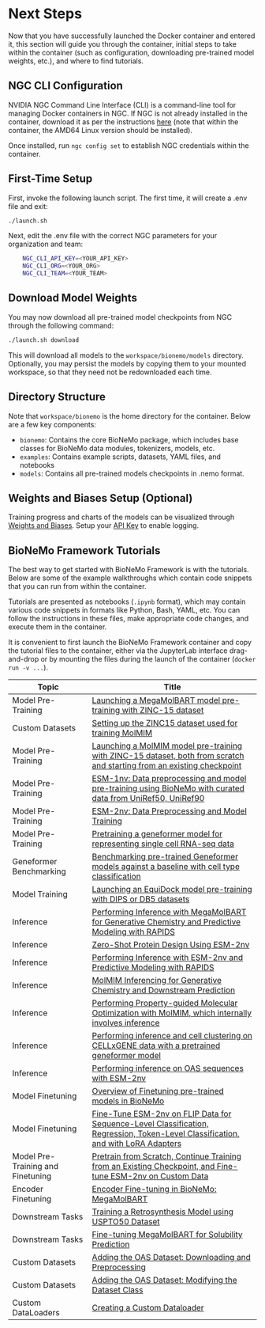 # Next Steps

Now that you have successfully launched the Docker container and entered it, this section will guide you through the container, initial steps to take within the container (such as configuration, downloading pre-trained model weights, etc.), and where to find tutorials.

## NGC CLI Configuration

NVIDIA NGC Command Line Interface (CLI) is a command-line tool for managing Docker containers in NGC. If NGC is not already installed in the container, download it as per the instructions [here](https://org.ngc.nvidia.com/setup/installers/cli) (note that within the container, the AMD64 Linux version should be installed).

Once installed, run `ngc config set` to establish NGC credentials within the container.

## First-Time Setup

First, invoke the following launch script. The first time, it will create a .env file and exit:

```bash
./launch.sh
```

Next, edit the .env file with the correct NGC parameters for your organization and team:

```bash
    NGC_CLI_API_KEY=<YOUR_API_KEY>
    NGC_CLI_ORG=<YOUR_ORG>
    NGC_CLI_TEAM=<YOUR_TEAM>
```

## Download Model Weights

You may now download all pre-trained model checkpoints from NGC through the following command:

```bash
./launch.sh download
```
This will download all models to the `workspace/bionemo/models` directory. Optionally, you may persist the models by copying them to your mounted workspace, so that they need not be redownloaded each time.

## Directory Structure

Note that `workspace/bionemo` is the home directory for the container. Below are a few key components:
* `bionemo`: Contains the core BioNeMo package, which includes base classes for BioNeMo data modules, tokenizers, models, etc.
* `examples`: Contains example scripts, datasets, YAML files, and notebooks
* `models`: Contains all pre-trained models checkpoints in .nemo format.

## Weights and Biases Setup (Optional)

Training progress and charts of the models can be visualized through [Weights and Biases](https://docs.wandb.ai/guides/track/public-api-guide). Setup your [API Key](https://docs.wandb.ai/guides/track/public-api-guide#authentication) to enable logging.

## BioNeMo Framework Tutorials

The best way to get started with BioNeMo Framework is with the tutorials. Below are some of the example walkthroughs which contain code snippets that you can run from within the container.

Tutorials are presented as notebooks (`.ipynb` format), which may contain various code snippets in formats like Python, Bash, YAML, etc. You can follow the instructions in these files, make appropriate code changes, and execute them in the container.

It is convenient to first launch the BioNeMo Framework container and copy the tutorial files to the container, either via the JupyterLab interface drag-and-drop or by mounting the files during the launch of the container (`docker run -v ...`).

| Topic              | Title                                                                                              |
| ------------------ | -------------------------------------------------------------------------------------------------- |
| Model Pre-Training | [Launching a MegaMolBART model pre-training with ZINC-15 dataset](./notebooks/model_training_mmb.ipynb) |
| Custom Datasets | [Setting up the ZINC15 dataset used for training MolMIM](./notebooks/ZINC15-data-preprocessing.ipynb) |
| Model Pre-Training | [Launching a MolMIM model pre-training with ZINC-15 dataset, both from scratch and starting from an existing checkpoint](./notebooks/model_training_molmim.ipynb) |
| Model Pre-Training | [ESM-1nv: Data preprocessing and model pre-training using BioNeMo with curated data from UniRef50, UniRef90](./notebooks/model_training_esm1nv.ipynb) |
| Model Pre-Training | [ESM-2nv: Data Preprocessing and Model Training](./notebooks/model_training_esm2nv.ipynb) |
| Model Pre-Training | [Pretraining a geneformer model for representing single cell RNA-seq data](./notebooks/geneformer_cellxgene_tutorial.ipynb) |
| Geneformer Benchmarking| [Benchmarking pre-trained Geneformer models against a baseline with cell type classification](./notebooks/Geneformer-celltype-classification-example.ipynb) |
| Model Training     | [Launching an EquiDock model pre-training with DIPS or DB5 datasets](./notebooks/model_training_equidock.ipynb)|
| Inference          | [Performing Inference with MegaMolBART for Generative Chemistry and Predictive Modeling with RAPIDS](./notebooks/MMB_GenerativeAI_Inference_with_examples.ipynb) |
| Inference          | [Zero-Shot Protein Design Using ESM-2nv](./notebooks/esm2nv-mutant-design.ipynb) |
| Inference          | [Performing Inference with ESM-2nv and Predictive Modeling with RAPIDS](./notebooks/protein-esm2nv-clustering.ipynb) |
| Inference          | [MolMIM Inferencing for Generative Chemistry and Downstream Prediction](./notebooks/MolMIM_GenerativeAI_local_inference_with_examples.ipynb) |
| Inference          | [Performing Property-guided Molecular Optimization with MolMIM, which internally involves inference](./notebooks/cma_es_guided_molecular_optimization_molmim.ipynb) |
| Inference          | [Performing inference and cell clustering on CELLxGENE data with a pretrained geneformer model](./notebooks/geneformer_cellxgene_pretrained_inference_tutorial.ipynb) |
| Inference          | [Performing inference on OAS sequences with ESM-2nv](./notebooks/esm2_oas_inferencing.ipynb) |
| Model Finetuning   | [Overview of Finetuning pre-trained models in BioNeMo](./notebooks/bionemo-finetuning-overview.ipynb)                             |
| Model Finetuning   | [Fine-Tune ESM-2nv on FLIP Data for Sequence-Level Classification, Regression, Token-Level Classification, and with LoRA Adapters](./notebooks/esm2_FLIP_finetuning.ipynb) |
| Model Pre-Training and Finetuning   | [Pretrain from Scratch, Continue Training from an Existing Checkpoint, and Fine-tune ESM-2nv on Custom Data](./notebooks/esm2_paratope_finetuning.ipynb) |
| Encoder Finetuning | [Encoder Fine-tuning in BioNeMo: MegaMolBART](./notebooks/encoder-finetuning-notebook-fw.ipynb)                             |
| Downstream Tasks   | [Training a Retrosynthesis Model using USPTO50 Dataset](./notebooks/retrosynthesis-notebook.ipynb)                             |
| Downstream Tasks   | [Fine-tuning MegaMolBART for Solubility Prediction](./notebooks/physchem-notebook-fw.ipynb)                                 |
| Custom Datasets    | [Adding the OAS Dataset: Downloading and Preprocessing](./notebooks/custom-dataset-preprocessing-fw.ipynb) |
| Custom Datasets    | [Adding the OAS Dataset: Modifying the Dataset Class](./notebooks/custom-dataset-class-fw.ipynb) |
| Custom DataLoaders | [Creating a Custom Dataloader](./notebooks/custom-dataset-dataloader.ipynb) |
